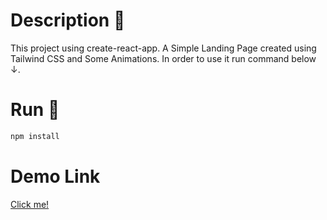 # Description 📓

This project using create-react-app. A Simple Landing Page created using Tailwind CSS and Some Animations.
In order to use it run command below ↓.

# Run 🚀

```sh
npm install
```

# Demo Link

[Click me!](https://61a6330086ccd91a23863535--hopeful-agnesi-11cc8f.netlify.app/)
